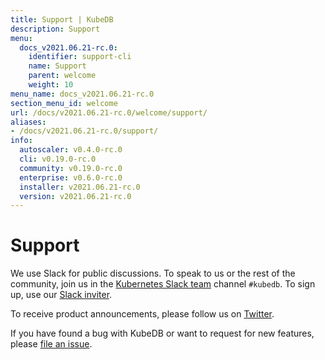 ```yaml
---
title: Support | KubeDB
description: Support
menu:
  docs_v2021.06.21-rc.0:
    identifier: support-cli
    name: Support
    parent: welcome
    weight: 10
menu_name: docs_v2021.06.21-rc.0
section_menu_id: welcome
url: /docs/v2021.06.21-rc.0/welcome/support/
aliases:
- /docs/v2021.06.21-rc.0/support/
info:
  autoscaler: v0.4.0-rc.0
  cli: v0.19.0-rc.0
  community: v0.19.0-rc.0
  enterprise: v0.6.0-rc.0
  installer: v2021.06.21-rc.0
  version: v2021.06.21-rc.0
---
```


# Support

We use Slack for public discussions. To speak to us or the rest of the community, join us in the [Kubernetes Slack team](https://kubernetes.slack.com/messages/C8149MREV/) channel `#kubedb`. To sign up, use our [Slack inviter](http://slack.kubernetes.io/).

To receive product announcements, please follow us on [Twitter](https://twitter.com/KubeDB).

If you have found a bug with KubeDB or want to request for new features, please [file an issue](https://github.com/kubedb/project/issues/new).
